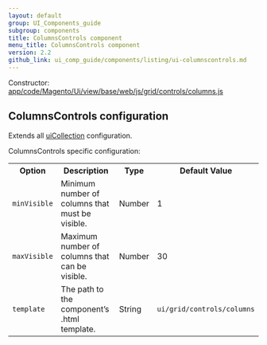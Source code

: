 ```yaml
---
layout: default
group: UI_Components_guide
subgroup: components
title: ColumnsControls component
menu_title: ColumnsControls component
version: 2.2
github_link: ui_comp_guide/components/listing/ui-сolumnsсontrols.md
---
```


Constructor: [app/code/Magento/Ui/view/base/web/js/grid/controls/columns.js]({{site.mage2200url}}app/code/Magento/Ui/view/base/web/js/grid/controls/columns.js)

## ColumnsControls configuration

Extends all [uiCollection]({{page.baseurl}}ui_comp_guide/concepts/ui_comp_uicollection_concept.html) configuration.

ColumnsControls specific configuration:

<table>
  <tr>
    <th>Option</th>
    <th>Description</th>
    <th>Type</th>
    <th>Default Value</th>
  </tr>
  <tr>
    <td><code>minVisible</code></td>
    <td>Minimum number of columns that must be visible.</td>
    <td>Number</td>
    <td>1</td>
  </tr>
  <tr>
    <td><code>maxVisible</code></td>
    <td>Maximum number of columns that can be visible.</td>
    <td>Number</td>
    <td>30</td>
  </tr>
  <tr>
    <td><code>template</code></td>
    <td>The path to the component’s .html template.</td>
    <td>String</td>
    <td><code>ui/grid/controls/columns</code></td>
  </tr>
</table>
